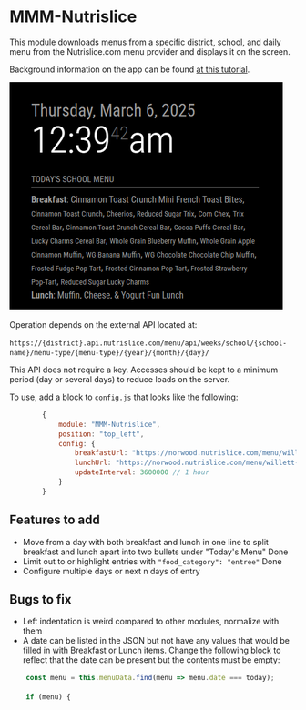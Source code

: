 # MMM-Nutrislice

This module downloads menus from a specific district, school, and daily menu from the Nutrislice.com menu provider and displays it on the screen.

Background information on the app can be found [at this tutorial](https://vees.net/hobbies/selfhosted/magicmirror/nutrislice/).

![MagicMirror is a popular smart mirror platform that displays various information such as time, date, weather, and custom modules. This screenshot effectively showcases the integration of different modules in a MagicMirror setup, including a custom module for displaying school menus alongside standard time and weather modules.](magicmirror-nutrislice-ss.png)

Operation depends on the external API located at:

`https://{district}.api.nutrislice.com/menu/api/weeks/school/{school-name}/menu-type/{menu-type}/{year}/{month}/{day}/`

This API does not require a key. Accesses should be kept to a minimum period (day or several days) to reduce loads on the server.

To use, add a block to `config.js` that looks like the following:

```javascript
		{
			module: "MMM-Nutrislice",
			position: "top_left",
			config: {
				breakfastUrl: "https://norwood.nutrislice.com/menu/willett-early-childhood-center/elementary-breakfast-menu/2025-03-01",
				lunchUrl: "https://norwood.nutrislice.com/menu/willett-early-childhood-center/elementary-in-school-menu/2025-03-01",
				updateInterval: 3600000 // 1 hour
			}
		}
```

## Features to add

- Move from a day with both breakfast and lunch in one line to split breakfast and lunch apart into two bullets under "Today's Menu"
  Done
- Limit out to or highlight entries with `"food_category": "entree"`
  Done
- Configure multiple days or next n days of entry

## Bugs to fix

- Left indentation is weird compared to other modules, normalize with them
- A date can be listed in the JSON but not have any values that would be filled in with Breakfast or Lunch items. Change the following block to reflect that the date can be present but the contents must be empty:

```javascript
    const menu = this.menuData.find(menu => menu.date === today);

    if (menu) {
```
